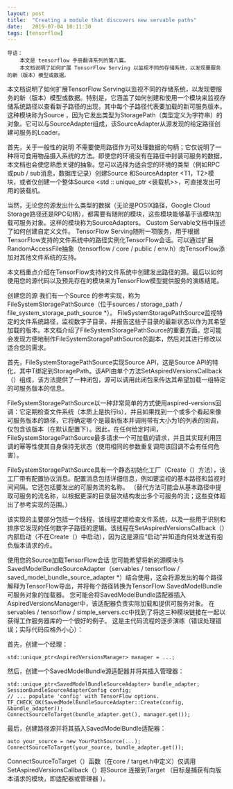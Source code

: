 ```yaml
---
layout: post
title:  "Creating a module that discovers new servable paths"
date:   2019-07-04 10:11:30
tags: [tensorflow]
---
```


    导语：
        本文是 tensorflow 手册翻译系列的第八篇。
        本文档说明了如何扩展 TensorFlow Serving 以监视不同的存储系统，以发现要服务的新（版本）模型或数据。

本文档说明了如何扩展TensorFlow Serving以监视不同的存储系统，以发现要服务的新（版本）模型或数据。特别是，它涵盖了如何创建和使用一个模块来监视存储系统路径以查看新子路径的出现，其中每个子路径代表要加载的新可服务版本。这种模块称为Source <StoragePath>，因为它发出类型为StoragePath（类型定义为字符串）的对象。它可以与SourceAdapter组成，该SourceAdapter从源发现的给定路径创建可服务的Loader。

首先，关于一般性的说明
不需要使用路径作为可处理数据的句柄；它仅说明了一种将可食用物品摄入系统的方法。即使您的环境没有在路径中封装可服务的数据，本文档也会使您熟悉关键的抽象。您可以选择为适合您的环境的类型（例如RPC或pub / sub消息，数据库记录）创建Source <T>和SourceAdapter <T1，T2>模块，或者仅创建一个整体Source <std :: unique_ptr <装载机>>，可直接发出可用的装载机。

当然，无论您的源发出什么类型的数据（无论是POSIX路径，Google Cloud Storage路径还是RPC句柄），都需要有随附的模块，这些模块能够基于该模块加载可服务对象。这样的模块称为SourceAdapters。 Custom Servable文档中描述了如何创建自定义文件。 TensorFlow Serving随附一项服务，用于根据TensorFlow支持的文件系统中的路径实例化TensorFlow会话。可以通过扩展RandomAccessFile抽象（tensorflow / core / public / env.h）向TensorFlow添加对其他文件系统的支持。

本文档重点介绍在TensorFlow支持的文件系统中创建发出路径的源。最后以如何使用您的源代码以及预先存在的模块来为TensorFlow模型提供服务的演练结尾。

创建您的源
我们有一个Source <StoragePath>的参考实现，称为FileSystemStoragePathSource（位于sources / storage_path / file_system_storage_path_source *）。 FileSystemStoragePathSource监视特定的文件系统路径，监视数字子目录，并报告这些子目录的最新状态以作为其希望加载的版本。本文档介绍了FileSystemStoragePathSource的重要方面。您可能会发现方便地制作FileSystemStoragePathSource的副本，然后对其进行修改以适合您的需求。

首先，FileSystemStoragePathSource实现Source <StoragePath> API，这是Source <T> API的特化，其中T绑定到StoragePath。该API由单个方法SetAspiredVersionsCallback（）组成，该方法提供了一种闭包，源可以调用此闭包来传达其希望加载一组特定的可服务版本的信息。

FileSystemStoragePathSource以一种非常简单的方式使用aspired-versions回调：它定期检查文件系统（本质上是执行ls），并且如果找到一个或多个看起来像可服务版本的路径，它将确定哪个是最新版本并调用带有大小为1的列表的回调，仅包含该版本（在默认配置下）。因此，在任何给定时间，FileSystemStoragePathSource最多请求一个可加载的请求，并且其实现利用回调的幂等性使其自身保持无状态（使用相同的参数重复调用该回调不会有任何危害）。

FileSystemStoragePathSource具有一个静态初始化工厂（Create（）方法），该工厂带有配置协议消息。配置消息包括详细信息，例如要监视的基本路径和监视时间间隔。它还包括要发出的可服务流的名称。 （替代方法可能会从基本路径中提取可服务的流名称，以根据更深的目录层次结构发出多个可服务的流；这些变体超出了参考实现的范围。）

该实现的主要部分包括一个线程，该线程定期检查文件系统，以及一些用于识别和排序它发现的任何数字子路径的逻辑。该线程在SetAspiredVersionsCallback（）内部启动（不在Create（）中启动），因为这是源应“启动”并知道向何处发送有抱负版本请求的点。

使用您的Source加载TensorFlow会话
您可能希望将新的源模块与SavedModelBundleSourceAdapter（servables / tensorflow / saved_model_bundle_source_adapter *）结合使用，这会将源发出的每个路径解释为TensorFlow导出，并将每个路径转换为TensorFlow SavedModelBundle可服务对象的加载器。 您可能会将SavedModelBundle适配器插入AspiredVersionsManager中，该适配器负责实际加载和提供可服务对象。 在servables / tensorflow / simple_servers.cc中找到了将这三种模块链接在一起以获得工作服务器库的一个很好的例子。 这是主代码流程的逐步演练（错误处理错误；实际代码应格外小心）：

首先，创建一个经理：

```
std::unique_ptr<AspiredVersionsManager> manager = ...;
```

然后，创建一个SavedModelBundle源适配器并将其插入管理器：

```
std::unique_ptr<SavedModelBundleSourceAdapter> bundle_adapter;
SessionBundleSourceAdapterConfig config;
// ... populate 'config' with TensorFlow options.
TF_CHECK_OK(SavedModelBundleSourceAdapter::Create(config, &bundle_adapter));
ConnectSourceToTarget(bundle_adapter.get(), manager.get());
```

最后，创建路径源并将其插入SavedModelBundle适配器：

```
auto your_source = new YourPathSource(...);
ConnectSourceToTarget(your_source, bundle_adapter.get());
```

ConnectSourceToTarget（）函数（在core / target.h中定义）仅调用SetAspiredVersionsCallback（）将Source <T>连接到Target <T>（目标是捕获有向版本请求的模块，即适配器或管理器 ）。
